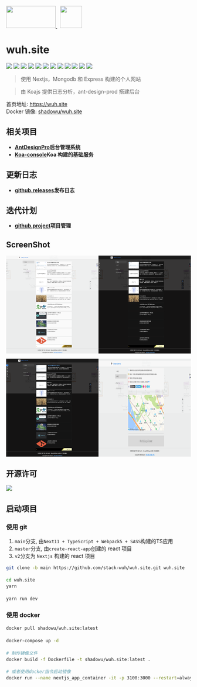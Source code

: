 <p>
  <a href='https://nextjs.org/' style="margin-right: 8px;">
    <img src="https://src.wuh.site/2021-05/2021-08-07-nextjs.org_.png" width='135px' height='60px' />
  </a>
  <a href='https://wuh.site'>
    <img src='https://wuh.site/icons/favicon-192.png' width='60px' height='60px'>
  </a>
</p>

# wuh.site

![](https://img.shields.io/github/package-json/dependency-version/stack-wuh/wuh.site/react?style=social)
![](https://img.shields.io/github/package-json/dependency-version/stack-wuh/wuh.site/next?style=social)
![](https://img.shields.io/github/package-json/dependency-version/stack-wuh/wuh.site/preact?style=social)
![](https://img.shields.io/github/package-json/v/stack-wuh/wuh.site/main?style=social)
![](https://img.shields.io/github/v/release/stack-wuh/react-router-config?style=social)
![](https://img.shields.io/github/last-commit/stack-wuh/wuh.site?style=social)
![](https://img.shields.io/github/languages/top/stack-wuh/react-router-config?style=social)
![](https://img.shields.io/github/commit-activity/m/stack-wuh/wuh.site?style=social)
![](https://img.shields.io/github/repo-size/stack-wuh/react-router-config?style=social)
![](https://img.shields.io/docker/pulls/shadowu/wuh.site?color=red&label=%E4%BD%BF%E7%94%A8%E6%AC%A1%E6%95%B0&logo=docker&logoColor=lightblue)
![](https://img.shields.io/docker/image-size/shadowu/wuh.site?label=%E9%95%9C%E5%83%8F%E5%A4%A7%E5%B0%8F&logo=docker&logoColor=lightblue)
![](https://img.shields.io/docker/v/shadowu/wuh.site?color=red&label=docker%20version&logo=docker&logoColor=lightblue)

> 使用 Nextjs，Mongodb 和 Express 构建的个人网站

> 由 Koajs 提供日志分析，ant-design-prod 搭建后台

首页地址: <a href='https://wuh.site' target='_blank'>https://wuh.site</a>  
Docker 镜像: <a href='https://hub.docker.com/r/shadowu/wuh.site' target='_blank'>shadowu/wuh.site</a>

## 相关项目

- **[AntDesignPro](https://console.wuh.site)后台管理系统**
- **[Koa-console](https://api.wuh.site)Koa 构建的基础服务**

## 更新日志

- **[github.releases](https://github.com/stack-wuh/react-router-config/releases)发布日志**

## 迭代计划

- **[github.project](https://github.com/stack-wuh/react-router-config/projects/1)项目管理**

## ScreenShot

<p style="display: flex;">
  <img src='./screenshot/wuh.site_home.png' width='50%' alt='home' />
  <img src='./screenshot/wuh.site_home_dark.png' width='50%' alt='home_dark' />
</p>

<p style="display: flex;">
  <img src='./screenshot/wuh.site_dark_hover.png' width='50%' alt='home_dark_hover' />
  <img src='./screenshot/wuh.site_about.png' width='50%' alt='about' />
</p>

## 开源许可

![](https://img.shields.io/github/license/stack-wuh/wuh.site)

## 启动项目

### 使用 git

1. `main`分支, 由`Next11 + TypeScript + Webpack5 + SASS`构建的TS应用
1. `master`分支, 由`create-react-app`创建的 react 项目
2. `v2`分支为 `Nextjs` 构建的 react 项目

```bash
git clone -b main https://github.com/stack-wuh/wuh.site.git wuh.site

cd wuh.site
yarn

yarn run dev
```

### 使用 docker

```bash
docker pull shadowu/wuh.site:latest

docker-compose up -d

# 制作镜像文件
docker build -f Dockerfile -t shadowu/wuh.site:latest .

# 或者使用docker指令启动镜像
docker run --name nextjs_app_container -it -p 3100:3000 --restart=always shadowu/wuh.site:latest
```
